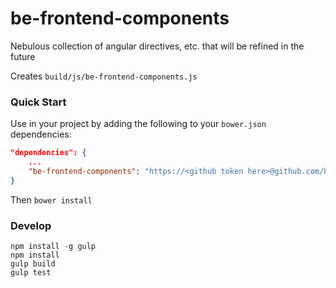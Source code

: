 be-frontend-components
======================

Nebulous collection of angular directives, etc. that will be refined in the future

Creates `build/js/be-frontend-components.js`


### Quick Start

Use in your project by adding the following to your `bower.json` dependencies:

```json
"dependencies": {
    ...
    "be-frontend-components": "https://<github token here>@github.com/buildingenergy/be-frontend-components.git#master"
}
```

Then `bower install`

### Develop

```console
npm install -g gulp
npm install
gulp build
gulp test
```
